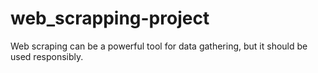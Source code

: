 # web_scrapping-project
Web scraping can be a powerful tool for data gathering, but it should be used responsibly.
